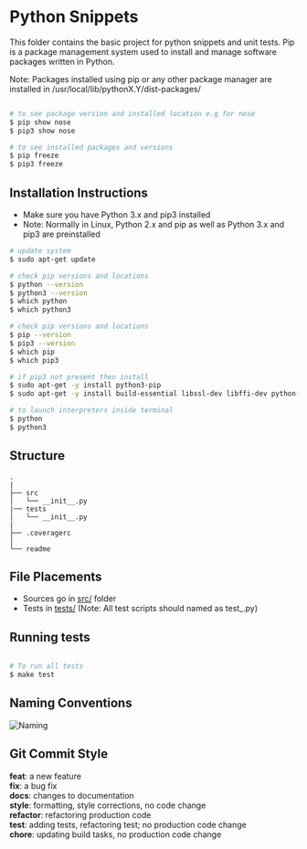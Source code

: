# Python Snippets

This folder contains the basic project for python snippets and unit tests. Pip is a package management system used to install and manage software packages written in Python.

Note: Packages installed using pip or any other package manager are installed in /usr/local/lib/pythonX.Y/dist-packages/

``` bash

# to see package version and installed location e.g for nose
$ pip show nose
$ pip3 show nose

# to see installed packages and versions
$ pip freeze
$ pip3 freeze

```

## Installation Instructions

- Make sure you have Python 3.x and pip3 installed
- Note: Normally in Linux, Python 2.x and pip as well as Python 3.x and pip3 are preinstalled

``` bash
# update system
$ sudo apt-get update

# check pip versions and locations
$ python --version
$ python3 --version
$ which python
$ which python3

# check pip versions and locations
$ pip --version
$ pip3 --version
$ which pip
$ which pip3

# if pip3 not present then install
$ sudo apt-get -y install python3-pip
$ sudo apt-get -y install build-essential libssl-dev libffi-dev python-dev

# to launch interpreters inside terminal
$ python
$ python3

```

## Structure
```
.
|
├── src
│   └── __init__.py
|── tests
│   └── __init__.py
|
├── .coveragerc
│
└── readme

```

## File Placements

- Sources go in [src/](src/) folder
- Tests in [tests/](tests/) (Note: All test scripts should named as test_<modulename>.py)

## Running tests

``` bash

# To run all tests
$ make test

```
## Naming Conventions
![Naming](https://raw.github.com/coderbot92/code-snippets/master/python/readme/python_naming.jpg)

## Git Commit Style

**feat**: a new feature <br/>
**fix**: a bug fix <br/>
**docs**: changes to documentation <br/>
**style**: formatting, style corrections, no code change <br/>
**refactor**: refactoring production code <br/>
**test**: adding tests, refactoring test; no production code change <br/>
**chore**: updating build tasks, no production code change <br/>


